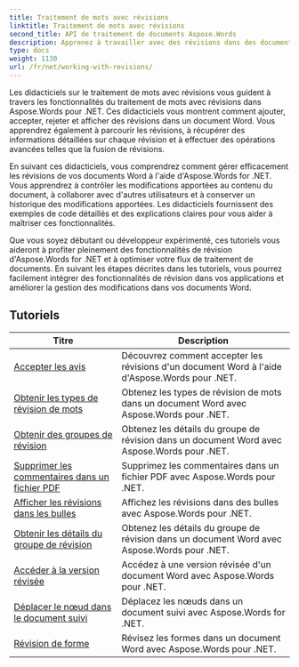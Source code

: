 ```yaml
---
title: Traitement de mots avec révisions
linktitle: Traitement de mots avec révisions
second_title: API de traitement de documents Aspose.Words
description: Apprenez à travailler avec des révisions dans des documents Word à l'aide d'Aspose.Words pour .NET. Tutoriels étape par étape avec un exemple de code pour gérer et afficher les révisions.
type: docs
weight: 1130
url: /fr/net/working-with-revisions/
---
```

Les didacticiels sur le traitement de mots avec révisions vous guident à travers les fonctionnalités du traitement de mots avec révisions dans Aspose.Words pour .NET. Ces didacticiels vous montrent comment ajouter, accepter, rejeter et afficher des révisions dans un document Word. Vous apprendrez également à parcourir les révisions, à récupérer des informations détaillées sur chaque révision et à effectuer des opérations avancées telles que la fusion de révisions.

En suivant ces didacticiels, vous comprendrez comment gérer efficacement les révisions de vos documents Word à l'aide d'Aspose.Words for .NET. Vous apprendrez à contrôler les modifications apportées au contenu du document, à collaborer avec d'autres utilisateurs et à conserver un historique des modifications apportées. Les didacticiels fournissent des exemples de code détaillés et des explications claires pour vous aider à maîtriser ces fonctionnalités.

Que vous soyez débutant ou développeur expérimenté, ces tutoriels vous aideront à profiter pleinement des fonctionnalités de révision d'Aspose.Words for .NET et à optimiser votre flux de traitement de documents. En suivant les étapes décrites dans les tutoriels, vous pourrez facilement intégrer des fonctionnalités de révision dans vos applications et améliorer la gestion des modifications dans vos documents Word.

 ## Tutoriels
| Titre | Description |
| --- | --- |
| [Accepter les avis](./accept-revisions/) | Découvrez comment accepter les révisions d'un document Word à l'aide d'Aspose.Words pour .NET. |
| [Obtenir les types de révision de mots](./get-revision-types/) | Obtenez les types de révision de mots dans un document Word avec Aspose.Words pour .NET. |
| [Obtenir des groupes de révision](./get-revision-groups/) | Obtenez les détails du groupe de révision dans un document Word avec Aspose.Words pour .NET. |
| [Supprimer les commentaires dans un fichier PDF](./remove-comments-in-pdf/) | Supprimez les commentaires dans un fichier PDF avec Aspose.Words pour .NET. |
| [Afficher les révisions dans les bulles](./show-revisions-in-balloons/) | Affichez les révisions dans des bulles avec Aspose.Words pour .NET. |
| [Obtenir les détails du groupe de révision](./get-revision-group-details/) | Obtenez les détails du groupe de révision dans un document Word avec Aspose.Words pour .NET. |
| [Accéder à la version révisée](./access-revised-version/) | Accédez à une version révisée d'un document Word avec Aspose.Words pour .NET. |
| [Déplacer le nœud dans le document suivi](./move-node-in-tracked-document/) | Déplacez les nœuds dans un document suivi avec Aspose.Words for .NET. |
| [Révision de forme](./shape-revision/) | Révisez les formes dans un document Word avec Aspose.Words pour .NET. |